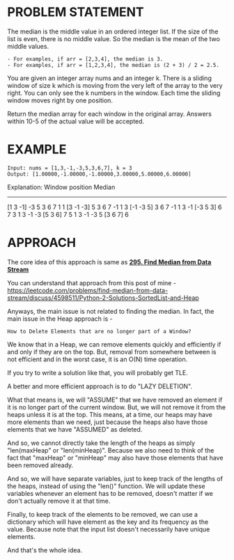 # PROBLEM STATEMENT

The median is the middle value in an ordered integer list. If the size of the list is even, there is no middle value. So the median is the mean of the two middle values.

    - For examples, if arr = [2,3,4], the median is 3.
    - For examples, if arr = [1,2,3,4], the median is (2 + 3) / 2 = 2.5.
  
You are given an integer array nums and an integer k. There is a sliding window of size k which is moving from the very left of the array to the very right. You can only see the k numbers in the window. Each time the sliding window moves right by one position.

Return the median array for each window in the original array. Answers within 10-5 of the actual value will be accepted.

# EXAMPLE

    Input: nums = [1,3,-1,-3,5,3,6,7], k = 3
    Output: [1.00000,-1.00000,-1.00000,3.00000,5.00000,6.00000]

Explanation: 
Window position                Median
---------------                -----
[1  3  -1] -3  5  3  6  7        1
 1 [3  -1  -3] 5  3  6  7       -1
 1  3 [-1  -3  5] 3  6  7       -1
 1  3  -1 [-3  5  3] 6  7        3
 1  3  -1  -3 [5  3  6] 7        5
 1  3  -1  -3  5 [3  6  7]       6


# APPROACH

The core idea of this approach is same as **[295. Find Median from Data Stream](https://leetcode.com/problems/find-median-from-data-stream/)**

You can understand that approach from this post of mine - https://leetcode.com/problems/find-median-from-data-stream/discuss/4598511/Python-2-Solutions-SortedList-and-Heap

Anyways, the main issue is not related to finding the median. In fact, the main issue in the Heap approach is - 

	How to Delete Elements that are no longer part of a Window?
	
We know that in a Heap, we can remove elements quickly and efficiently if and only if they are on the top. But, removal from somewhere between is not efficient and in the worst case, it is an O(N) time operation.

If you try to write a solution like that, you will probably get TLE. 

A better and more efficient approach is to do "LAZY DELETION".

What that means is, we will "ASSUME" that we have removed an element if it is no longer part of the current window. But, we will not remove it from the heaps unless it is at the top. This means, at a time, our heaps may have more elements than we need, just because the heaps also have those elements that we have "ASSUMED" as deleted.

And so, we cannot directly take the length of the heaps as simply "len(maxHeap" or "len(minHeap)". Because we also need to think of the fact that "maxHeap" or "minHeap" may also have those elements that have been removed already. 

And so, we will have separate variables, just to keep track of the lengths of the heaps, instead of using the "len()" function. We will update these variables whenever an element has to be removed, doesn't matter if we don't actually remove it at that time.

Finally, to keep track of the elements to be removed, we can use a dictionary which will have element as the key and its frequency as the value. Because note that the input list doesn't necessarily have unique elements.

And that's the whole idea. 